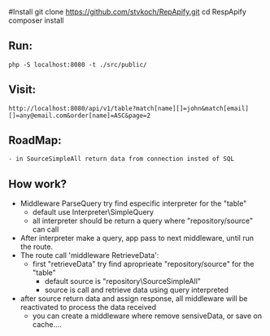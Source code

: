 #Install
    git clone https://github.com/stvkoch/RepApify.git
    cd RespApify
    composer install



## Run:

    php -S localhost:8080 -t ./src/public/

## Visit:

    http://localhost:8080/api/v1/table?match[name][]=john&match[email][]=any@email.com&order[name]=ASC&page=2

## RoadMap:

    - in SourceSimpleAll return data from connection insted of SQL

## How work?

- Middleware ParseQuery try find especific interpreter for the "table"
    - default use Interpreter\SimpleQuery
    - all interpreter should be return a query where "repository/source" can call
- After interpreter make a query, app pass to next middleware, until run the route.
- The route call 'middleware RetrieveData':
    - first "retrieveData" try find aproprieate "repository/source" for the "table"
        - default source is "repository\SourceSimpleAll"
        - source is call and retrieve data using query interpreted
- after source return data and assign response, all middleware will be reactivated to process the data received
    - you can create a middleware where remove sensiveData, or save on cache....

